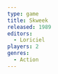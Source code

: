 ```yaml
---
type: game
title: Skweek
released: 1989
editors: 
  - Loriciel
players: 2
genres:
  - Action
---
```

